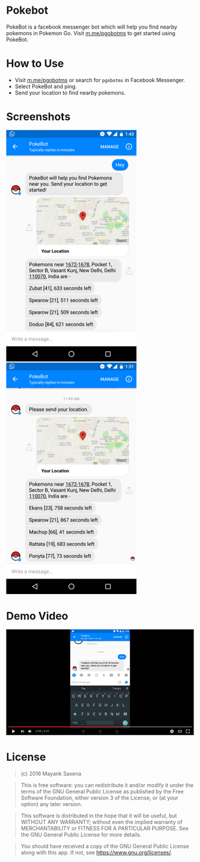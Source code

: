 # Pokebot
PokeBot is a facebook messenger bot which will help you find nearby pokemons in Pokemon Go. Visit [m.me/pgobotms](https://www.messenger.com/t/pgobotms/) to get started using PokeBot.

# How to Use
- Visit [m.me/pgobotms](https://www.messenger.com/t/pgobotms/) or search for <code>pgobotms</code> in Facebook Messenger.
- Select PokeBot and ping. 
- Send your location to find nearby pokemons.

# Screenshots
![alt tag](https://github.com/mayank26saxena/PokeBot/blob/master/screenshots/screenshot2.png)
![alt tag](https://github.com/mayank26saxena/PokeBot/blob/master/screenshots/screenshot1.png)

# Demo Video
[![alt tag](https://github.com/mayank26saxena/PokeBot/blob/master/screenshots/screenshot3.png)](https://youtu.be/eShsuOf21Yo)

# License

>(c) 2016 Mayank Saxena 

>This is free software: you can redistribute it and/or modify it under the terms of the GNU General Public License as published by the Free Software Foundation, either version 3 of the License, or (at your option) any later version. 

>This software is distributed in the hope that it will be useful, but WITHOUT ANY WARRANTY; without even the implied warranty of MERCHANTABILITY or FITNESS FOR A PARTICULAR PURPOSE. See the GNU General Public License for more details. 

>You should have received a copy of the GNU General Public License along with this app. If not, see <https://www.gnu.org/licenses/>.

